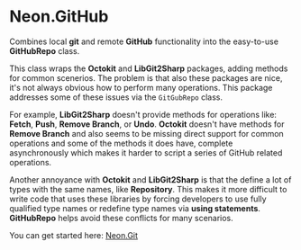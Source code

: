 ﻿Neon.GitHub
===========

Combines local **git** and remote **GitHub** functionality into the easy-to-use **GitHubRepo** class.

This class wraps the **Octokit** and **LibGit2Sharp** packages, adding methods for common scenerios.
The problem is that also these packages are nice, it's not always obvious how to perform many
operations.  This package addresses some of these issues via the `GitGubRepo` class.

For example, **LibGit2Sharp** doesn't provide methods for operations like: **Fetch**, **Push**,
**Remove Branch**, or **Undo**.  **Octokit** doesn't have methods for **Remove Branch**
and also seems to be missing direct support for common operations and some of the 
methods it does have, complete asynchronously which makes it harder to script a series of
GitHub related operations.

Another annoyance with **Octokit** and **LibGit2Sharp** is that the define a lot of types with
the same names, like **Repository**.  This makes it more difficult to write code that uses
these libraries by forcing developers to use fully qualified type names or redefine type names 
via **using statements**.  **GitHubRepo** helps avoid these conflicts for many scenarios.

You can get started here: [Neon.Git](https://sdk.neonforge.com/N_Neon_GitHub.htm)
